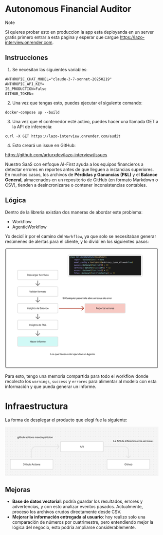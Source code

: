 # Autonomous Financial Auditor

> [!NOTE]  
> Si quieres probar esto en produccion la app esta deployanda en un server gratis primero entrar a esta pagina y esperar que cargue <https://lazo-interview.onrender.com>.

## Instrucciones

1. Se necesitan las siguientes variables:

```
ANTHROPIC_CHAT_MODEL="claude-3-7-sonnet-20250219"
ANTHROPIC_API_KEY=
IS_PRODUCTION=False
GITHUB_TOKEN=
```

2. Una vez que tengas esto, puedes ejecutar el siguiente comando:

```
docker-compose up --build
```

3. Una vez que el contenedor esté activo, puedes hacer una llamada GET a la API de inferencia:

```
curl -X GET https://lazo-interview.onrender.com/audit
```

4. Esto creará un issue en GitHub:

<https://github.com/arturxdev/lazo-interview/issues>

Nuestro SaaS con enfoque AI-First ayuda a los equipos financieros a detectar errores en reportes antes de que lleguen a instancias superiores. En muchos casos, los archivos de **Pérdidas y Ganancias (P&L)** y el **Balance General**, almacenados en un repositorio de GitHub (en formato Markdown o CSV), tienden a desincronizarse o contener inconsistencias contables.

## Lógica

Dentro de la librería existían dos maneras de abordar este problema:

- Workflow
- AgenticWorkflow

Yo decidí ir por el camino del `Workflow`, ya que solo se necesitaban generar resúmenes de alertas para el cliente, y lo dividí en los siguientes pasos:

![logica](./assets/logic.png)

Para esto, tengo una memoria compartida para todo el workflow donde recolecto los `warnings`, `success` y `errores` para alimentar al modelo con esta información y que pueda generar un informe.

# Infraestructura

La forma de desplegar el producto que elegí fue la siguiente:

![infra](./assets/infra.png)

## Mejoras

- **Base de datos vectorial**: podría guardar los resultados, errores y advertencias, y con esto analizar eventos pasados. Actualmente, proceso los archivos crudos directamente desde CSV.
- **Mejorar la información entregada al usuario**: hoy realizo solo una comparación de números por cuatrimestre, pero entendiendo mejor la lógica del negocio, esto podría ampliarse considerablemente.
